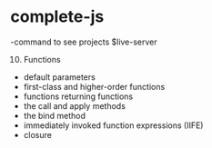 # complete-js

   -command to see projects
   $live-server

10. Functions
  - default parameters
  - first-class and higher-order functions
  - functions returning functions
  - the call and apply methods
  - the bind method
  - immediately invoked function expressions (IIFE)
  - closure
  